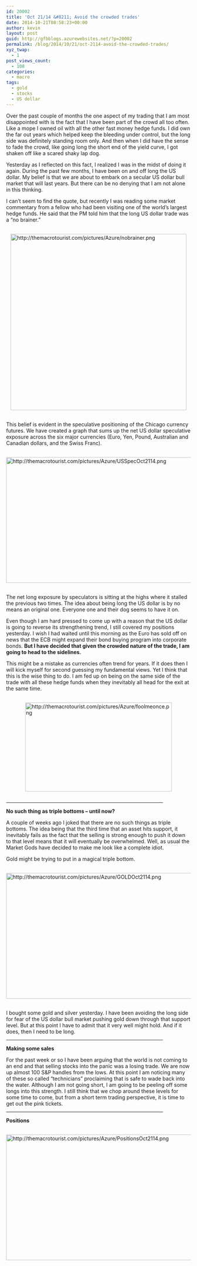 ```yaml
---
id: 20002
title: 'Oct 21/14 &#8211; Avoid the crowded trades'
date: 2014-10-21T08:58:23+00:00
author: kevin
layout: post
guid: http://gfbblogs.azurewebsites.net/?p=20002
permalink: /blog/2014/10/21/oct-2114-avoid-the-crowded-trades/
xyz_twap:
  - 1
post_views_count:
  - 108
categories:
  - macro
tags:
  - gold
  - stocks
  - US dollar
---
```

Over the past couple of months the one aspect of my trading that I am most disappointed with is the fact that I have been part of the crowd all too often. Like a mope I owned oil with all the other fast money hedge funds. I did own the far out years which helped keep the bleeding under control, but the long side was definitely standing room only. And then when I did have the sense to fade the crowd, like going long the short end of the yield curve, I got shaken off like a scared shaky lap dog. 

Yesterday as I reflected on this fact, I realized I was in the midst of doing it again. During the past few months, I have been on and off long the US dollar. My belief is that we are about to embark on a secular US dollar bull market that will last years. But there can be no denying that I am not alone in this thinking.

I can&#8217;t seem to find the quote, but recently I was reading some market commentary from a fellow who had been visiting one of the world&#8217;s largest hedge funds. He said that the PM told him that the long US dollar trade was a &#8220;no brainer.&#8221;


  <img src="http://themacrotourist.com/pictures/Azure/nobrainer.png" style="margin:30px auto;display:block;" alt="http://themacrotourist.com/pictures/Azure/nobrainer.png" width="480" height="480">

This belief is evident in the speculative positioning of the Chicago currency futures. We have created a graph that sums up the net US dollar speculative exposure across the six major currencies (Euro, Yen, Pound, Australian and Canadian dollars, and the Swiss Franc).


  <img src="http://themacrotourist.com/pictures/Azure/USSpecOct2114.png" style="margin:30px auto;display:block;" alt="http://themacrotourist.com/pictures/Azure/USSpecOct2114.png" width="600" height="342">

The net long exposure by speculators is sitting at the highs where it stalled the previous two times. The idea about being long the US dollar is by no means an original one. Everyone one and their dog seems to have it on.

Even though I am hard pressed to come up with a reason that the US dollar is going to reverse its strengthening trend, I still covered my positions yesterday. I wish I had waited until this morning as the Euro has sold off on news that the ECB might expand their bond buying program into corporate bonds. **But I have decided that given the crowded nature of the trade, I am going to head to the sidelines.** 

This might be a mistake as currencies often trend for years. If it does then I will kick myself for second guessing my fundamental views. Yet I think that this is the wise thing to do. I am fed up on being on the same side of the trade with all these hedge funds when they inevitably all head for the exit at the same time.


  <img src="http://themacrotourist.com/pictures/Azure/foolmeonce.png" style="margin:30px auto;display:block;" alt="http://themacrotourist.com/pictures/Azure/foolmeonce.png" width="400" height="242">

<hr size="3" width="85%" />

**No such thing as triple bottoms &#8211; until now?**

A couple of weeks ago I joked that there are no such things as triple bottoms. The idea being that the third time that an asset hits support, it inevitably fails as the fact that the selling is strong enough to push it down to that level means that it will eventually be overwhelmed. Well, as usual the Market Gods have decided to make me look like a complete idiot. 

Gold might be trying to put in a magical triple bottom.


  <img src="http://themacrotourist.com/pictures/Azure/GOLDOct2114.png" style="margin:30px auto;display:block;" alt="http://themacrotourist.com/pictures/Azure/GOLDOct2114.png" width="600" height="342">

I bought some gold and silver yesterday. I have been avoiding the long side for fear of the US dollar bull market pushing gold down through that support level. But at this point I have to admit that it very well might hold. And if it does, then I need to be long.

<hr size="3" width="85%" />

**Making some sales**

For the past week or so I have been arguing that the world is not coming to an end and that selling stocks into the panic was a losing trade. We are now up almost 100 S&P handles from the lows. At this point I am noticing many of these so called &#8220;technicians&#8221; proclaiming that is safe to wade back into the water. Although I am not going short, I am going to be peeling off some longs into this strength. I still think that we chop around these levels for some time to come, but from a short term trading perspective, it is time to get out the pink tickets.

<hr size="3" width="85%" />

**Positions**


  <img src="http://themacrotourist.com/pictures/Azure/PositionsOct2114.png" style="margin:30px auto;display:block;" alt="http://themacrotourist.com/pictures/Azure/PositionsOct2114.png" width="600" height="342"></p>